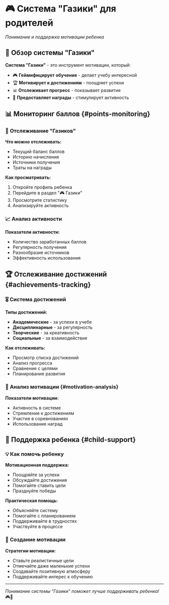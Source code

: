 # 🎮 Система "Газики" для родителей

*Понимание и поддержка мотивации ребенка*

## 🎯 Обзор системы "Газики"

**Система "Газики"** - это инструмент мотивации, который:

- 🎮 **Геймифицирует обучение** - делает учебу интересной
- 🏆 **Мотивирует к достижениям** - поощряет успехи
- 📊 **Отслеживает прогресс** - показывает развитие
- 🎁 **Предоставляет награды** - стимулирует активность

## 📊 Мониторинг баллов {#points-monitoring}

### 🎯 **Отслеживание "Газиков"**

**Что можно отслеживать:**
- Текущий баланс баллов
- Историю начисления
- Источники получения
- Траты на награды

**Как просматривать:**
1. Откройте профиль ребенка
2. Перейдите в раздел "🎮 Газики"
3. Просмотрите статистику
4. Анализируйте активность

### 📈 **Анализ активности**

**Показатели активности:**
- Количество заработанных баллов
- Регулярность получения
- Разнообразие источников
- Эффективность использования

## 🏆 Отслеживание достижений {#achievements-tracking}

### 🎖️ **Система достижений**

**Типы достижений:**
- **Академические** - за успехи в учебе
- **Дисциплинарные** - за регулярность
- **Творческие** - за креативность
- **Социальные** - за взаимодействие

**Как отслеживать:**
- Просмотр списка достижений
- Анализ прогресса
- Сравнение с целями
- Планирование развития

### 🎯 **Анализ мотивации** {#motivation-analysis}

**Показатели мотивации:**
- Активность в системе
- Стремление к достижениям
- Участие в соревнованиях
- Использование наград

## 🎁 Поддержка ребенка {#child-support}

### 💡 **Как помочь ребенку**

**Мотивационная поддержка:**
- Поощряйте за успехи
- Обсуждайте достижения
- Помогайте ставить цели
- Празднуйте победы

**Практическая помощь:**
- Объясняйте систему
- Помогайте с планированием
- Поддерживайте в трудностях
- Участвуйте в процессе

### 🎯 **Создание мотивации**

**Стратегии мотивации:**
- Ставьте реалистичные цели
- Отмечайте даже маленькие успехи
- Создавайте позитивную атмосферу
- Поддерживайте интерес к обучению

---

*Понимание системы "Газики" поможет лучше поддерживать ребенка!* 🎮🌟
